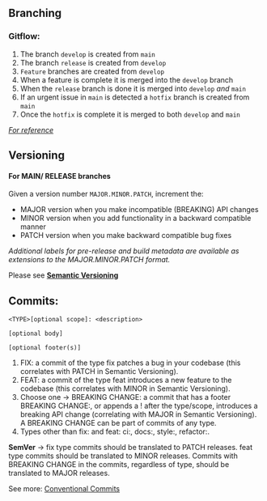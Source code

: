 ## Branching

### Gitflow:

1. The branch `develop` is created from `main`
2. The branch `release` is created from `develop`
3. `Feature` branches are created from `develop`
4. When a feature is complete it is merged into the `develop` branch
5. When the `release` branch is done it is merged into `develop` _and_ `main`
6. If an urgent issue in `main` is detected a `hotfix` branch is created from `main`
7. Once the `hotfix` is complete it is merged to both `develop` and `main`

_[For reference](https://www.atlassian.com/git/tutorials/comparing-workflows/gitflow-workflow)_

## Versioning

#### For MAIN/ RELEASE branches

Given a version number `MAJOR.MINOR.PATCH`, increment the:

- MAJOR version when you make incompatible (BREAKING) API changes
- MINOR version when you add functionality in a backward compatible manner
- PATCH version when you make backward compatible bug fixes

_Additional labels for pre-release and build metadata are available as extensions to the MAJOR.MINOR.PATCH format._

Please see **[Semantic Versioning](https://semver.org/)**

## Commits:

```
<TYPE>[optional scope]: <description>

[optional body]

[optional footer(s)]
```

1. FIX: a commit of the type fix patches a bug in your codebase (this correlates with PATCH in Semantic Versioning).
2. FEAT: a commit of the type feat introduces a new feature to the codebase (this correlates with MINOR in Semantic Versioning).
3. Choose one -> BREAKING CHANGE: a commit that has a footer BREAKING CHANGE:, or appends a ! after the type/scope, introduces a breaking API change (correlating with MAJOR in Semantic Versioning). A BREAKING CHANGE can be part of commits of any type.
4. Types other than fix: and feat: ci:, docs:, style:, refactor:.

**SemVer** -> fix type commits should be translated to PATCH releases. feat type commits should be translated to MINOR releases. Commits with BREAKING CHANGE in the commits, regardless of type, should be translated to MAJOR releases.

See more: [Conventional Commits](https://www.conventionalcommits.org/en/v1.0.0/#specification)
